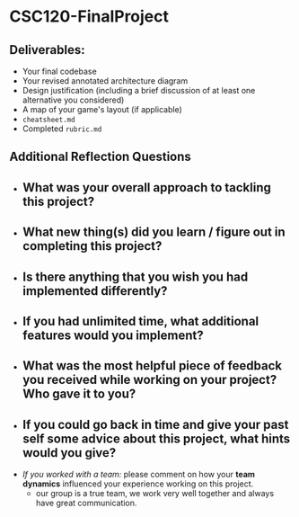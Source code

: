 # CSC120-FinalProject

## Deliverables:
 - Your final codebase
 - Your revised annotated architecture diagram
 - Design justification (including a brief discussion of at least one alternative you considered)
 - A map of your game's layout (if applicable)
 - `cheatsheet.md`
 - Completed `rubric.md`
  
## Additional Reflection Questions
 - What was your **overall approach** to tackling this project?
    - 
 - What **new thing(s)** did you learn / figure out in completing this project?
    - 
 - Is there anything that you wish you had **implemented differently**?
    - 
 - If you had **unlimited time**, what additional features would you implement?
    - 
 - What was the most helpful **piece of feedback** you received while working on your project? Who gave it to you?
    - 
 - If you could go back in time and give your past self some **advice** about this project, what hints would you give?
    - 
 - _If you worked with a team:_ please comment on how your **team dynamics** influenced your experience working on this project.
    - our group is a true team, we work very well together and always have great communication. 
